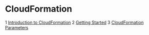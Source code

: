 <!-- 001 AWS CloudFormation - Section Introduction
002 CloudFormation Overview
003 CloudFormation Create Stack Hands On
004 CloudFormation Update and Delete Stack Hands On
005 YAML Crash Course
006 CloudFormation Resources
007 CloudFormation Parameters
008 CloudFormation Mappings
009 CloudFormation Outputs
010 CloudFormation Conditions
011 CloudFormation Intrinsic Functions
012 CloudFormation Rollbacks
013 CloudFormation ChangeSets, Nested Stacks & StackSet
014 CloudFormation Drift -->
# CloudFormation
1 [Introduction to CloudFormation](./1-intro.md)
2 [Getting Started](./2-getting-started.md)
3 [CloudFormation Parameters](./3-CloudFormation-Parameters.md)

